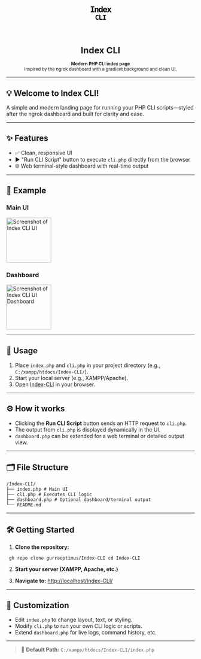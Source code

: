 <p align="center">
<svg width='64' height='64' viewBox='0 0 64 64' style='margin-bottom:18px;' xmlns='http://www.w3.org/2000/svg'><defs><linearGradient id='cli-grad' x1='0' y1='0' x2='1' y2='1'><stop offset='0%' stop-color='%236c47ff'/><stop offset='100%' stop-color='%2300e6d0'/></linearGradient></defs><rect x='0' y='0' width='64' height='64' rx='18' fill='url(%23cli-grad)'/><g><path d='M20 38c7-3 17-3 24 0' stroke='%23fff' stroke-width='3.2' fill='none' stroke-linecap='round'></path><path d='M22 32c6-2 14-2 20 0' stroke='%23e6e6ff' stroke-width='2.2' fill='none' stroke-linecap='round'></path><path d='M24 27c5-1 11-1 16 0' stroke='%2300e6d0' stroke-width='1.6' fill='none' stroke-linecap='round'></path></g><text x='50%' y='28' text-anchor='middle' font-size='22' font-family='Fira Mono, Consolas, monospace' fill='%23fff' font-weight='bold' letter-spacing='-2'>Index</text><text x='50%' y='48' text-anchor='middle' font-size='18' font-family='Fira Mono, Consolas, monospace' fill='%2300e6d0' font-weight='bold' letter-spacing='-1'>CLI</text></svg>
</p>

<div align="center">
    <sub>
        <h1>Index CLI</h1>
        <b>Modern PHP CLI index page</b><br>
        Inspired by the ngrok dashboard with a gradient background and clean UI.
    </sub>
</div>

---

## 💡 Welcome to **Index CLI**!

A simple and modern landing page for running your PHP CLI scripts—styled after the ngrok dashboard and built for clarity and ease.

---

## ✨ Features

- ✅ Clean, responsive UI
- ▶️ "Run CLI Script" button to execute `cli.php` directly from the browser
- 🌐 Web terminal-style dashboard with real-time output

---

## 🧪 Example

### Main UI
<img src="https://raw.githubusercontent.com/gurraoptimus/Index-CLI/screenshot.png" alt="Screenshot of Index CLI UI" width="120" />


### Dashboard
<img src="https://raw.githubusercontent.com/gurraoptimus/Index-CLI/dashboard.png" alt="Screenshot of Index CLI UI Dashboard" width="120" />


---

## 🚀 Usage

1. Place `index.php` and `cli.php` in your project directory (e.g., `C:/xampp/htdocs/Index-CLI/`).
2. Start your local server (e.g., XAMPP/Apache).
3. Open [Index-CLI](http://localhost/Index-CLI/) in your browser.

---

## ⚙️ How it works

- Clicking the **Run CLI Script** button sends an HTTP request to `cli.php`.
- The output from `cli.php` is displayed dynamically in the UI.
- `dashboard.php` can be extended for a web terminal or detailed output view.

---

## 🗂 File Structure
```
/Index-CLI/
├── index.php # Main UI
├── cli.php # Executes CLI logic
├── dashboard.php # Optional dashboard/terminal output
└── README.md
```
---

## 🛠️ Getting Started

1. **Clone the repository:**
```
 gh repo clone gurraoptimus/Index-CLI cd Index-CLI
```
2. **Start your server (XAMPP, Apache, etc.)**

3. **Navigate to:**
   [http://localhost/Index-CLI/](http://localhost/Index-CLI/)

---

## 🎨 Customization

- Edit `index.php` to change layout, text, or styling.
- Modify `cli.php` to run your own CLI logic or scripts.
- Extend `dashboard.php` for live logs, command history, etc.

---

> 📍 **Default Path:** `C:/xampp/htdocs/Index-CLI/index.php`
